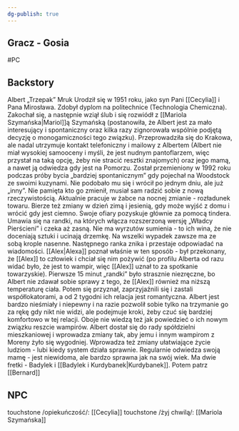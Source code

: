 ```yaml
---
dg-publish: true
---
```

## Gracz - Gosia
#PC
## Backstory

Albert „Trzepak” Mruk Urodził się w 1951 roku, jako syn Pani [[Cecylia]] i Pana Mirosława. Zdobył dyplom na politechnice (Technologia Chemiczna). Zakochał się, a następnie wziął ślub i się rozwiódł z [[Mariola Szymańska|Mariol]]ą Szymańską (postanowiła, że Albert jest za mało interesujący i spontaniczny oraz kilka razy zignorowała wspólnie podjętą decyzję o monogamiczności tego związku). Przeprowadziła się do Krakowa, ale nadal utrzymuje kontakt telefoniczny i mailowy z Albertem (Albert nie miał wysokiej samooceny i myśli, że jest nudnym pantoflarzem, więc przystał na taką opcję, żeby nie stracić resztki znajomych) oraz jego mamą, a nawet ją odwiedza gdy jest na Pomorzu. Został przemieniony w 1992 roku podczas próby bycia „bardziej spontanicznym” gdy pojechał na Woodstock ze swoimi kuzynami. Nie podobało mu się i wrócił po jednym dniu, ale już „inny”. Nie pamięta kto go zmienił, musiał sam radzić sobie z nową rzeczywistością. Aktualnie pracuje w żabce na nocnej zmianie - rozładunek towaru. Bierze też zmiany w dzień zimą i jesienią, gdy może wyjść z domu i wrócić gdy jest ciemno. Swoje ofiary pozyskuje głównie za pomocą tindera. Umawia się na randki, na których włącza rozszerzoną wersję „Władcy Pierścieni” i czeka aż zasną. Nie ma wyrzutów sumienia - to ich wina, że nie doceniają sztuki i ucinają drzemkę. Na wszelki wypadek zawsze ma ze sobą krople nasenne. Następnego ranka znika i przestaje odpowiadać na wiadomości. [[Alex|Alexa]] poznał właśnie w ten sposób - był przekonany, że [[Alex]] to człowiek i chciał się nim pożywić (po profilu Alberta od razu widać było, że jest to wampir, więc [[Alex]] uznał to za spotkanie towarzyskie). Pierwsze 15 minut „randki” było strasznie niezręczne, bo Albert nie zdawał sobie sprawy z tego, że [[Alex]] również ma niższą temperaturę ciała. Potem się przyznał, zaprzyjaźnili się i zastali współlokatorami, a od 2 tygodni ich relacja jest romantyczna.
Albert jest bardzo nieśmiały i niepewny i na razie pozwolił sobie tylko na trzymanie go za rękę gdy nikt nie widzi, ale podejmuje kroki, żeby czuć się bardziej komfortowo w tej relacji. Oboje nie wiedzą też jak powiedzieć o ich nowym związku reszcie wampirów. Albert dostał się do rady spółdzielni mieszkaniowej i wprowadza zmiany tak, aby jemu i innym wampirom z Moreny żyło się wygodniej. Wprowadza też zmiany ułatwiające życie ludziom - lubi kiedy system działa sprawnie. Regularnie odwiedza swoją mamę - jest niewidoma, ale bardzo sprawna jak na swój wiek. Ma dwie fretki - Badylek i [[Badylek i Kurdybanek|Kurdybanek]].
Potem patrz [[Bernard]]

## NPC

touchstone /opiekuńczość/: [[Cecylia]]
touchstone /żyj chwilą/: [[Mariola Szymańska]]